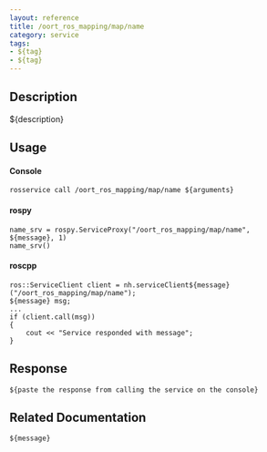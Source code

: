 ```yaml
---
layout: reference
title: /oort_ros_mapping/map/name
category: service
tags: 
- ${tag} 
- ${tag}
---
```


## Description
${description}

## Usage
#### Console
```
rosservice call /oort_ros_mapping/map/name ${arguments}
```

#### rospy
```
name_srv = rospy.ServiceProxy("/oort_ros_mapping/map/name", ${message}, 1)
name_srv()
```

#### roscpp
```
ros::ServiceClient client = nh.serviceClient${message}("/oort_ros_mapping/map/name");
${message} msg;
...
if (client.call(msg))
{
    cout << "Service responded with message";
}
```

## Response
```
${paste the response from calling the service on the console}
```

## Related Documentation
``${message}``  